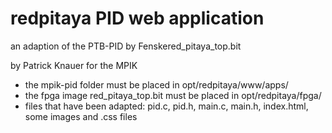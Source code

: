 # redpitaya PID web application

an adaption of the PTB-PID by Fenskered_pitaya_top.bit

by Patrick Knauer for the MPIK


- the mpik-pid folder must be placed in opt/redpitaya/www/apps/
- the fpga image red_pitaya_top.bit must be placed in opt/redpitaya/fpga/
- files that have been adapted: pid.c, pid.h, main.c, main.h, index.html, some images and .css files
